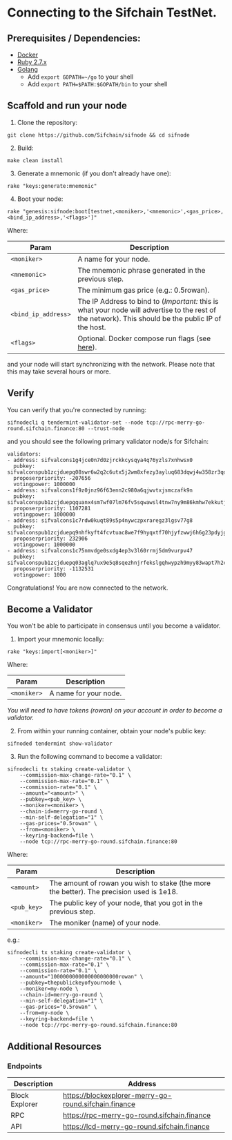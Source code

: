 # Connecting to the Sifchain TestNet.

## Prerequisites / Dependencies:

- [Docker](https://www.docker.com/get-started)
- [Ruby 2.7.x](https://www.ruby-lang.org/en/documentation/installation)
- [Golang](https://golang.org/doc/install)
  - Add `export GOPATH=~/go` to your shell
  - Add `export PATH=$PATH:$GOPATH/bin` to your shell

## Scaffold and run your node

1. Clone the repository:

```
git clone https://github.com/Sifchain/sifnode && cd sifnode
```

2. Build:

```
make clean install
```

3. Generate a mnemonic (if you don't already have one):

```
rake "keys:generate:mnemonic"
```

4. Boot your node:

```
rake "genesis:sifnode:boot[testnet,<moniker>,'<mnemonic>',<gas_price>,<bind_ip_address>,'<flags>']"
```

Where:

|Param|Description|
|-----|----------|
|`<moniker>`|A name for your node.|
|`<mnemonic>`|The mnemonic phrase generated in the previous step.|
|`<gas_price>`|The minimum gas price (e.g.: 0.5rowan).|
|`<bind_ip_address>`|The IP Address to bind to (*Important:* this is what your node will advertise to the rest of the network). This should be the public IP of the host.|
|`<flags>`|Optional. Docker compose run flags (see [here](https://docs.docker.com/compose/reference/run/)).|

and your node will start synchronizing with the network. Please note that this may take several hours or more.

## Verify

You can verify that you're connected by running:

```
sifnodecli q tendermint-validator-set --node tcp://rpc-merry-go-round.sifchain.finance:80 --trust-node
```

and you should see the following primary validator node/s for Sifchain:

```
validators:
- address: sifvalcons1g4jce0n7d0zjrckkcysqya4q76yzls7xnhwsx0
  pubkey: sifvalconspub1zcjduepq08swr6w2q2c6utx5j2wm8xfezy3ayluq683dqwj4w358zr3qd95sfaq99k
  proposerpriority: -207656
  votingpower: 1000000
- address: sifvalcons1f9z0jnz96f63enn2c980a6qjwvtxjsmczafk9n
  pubkey: sifvalconspub1zcjduepqquanx4sm7wf07lm76fv5sqwawsl4tnw7ny9m86kmhw7ekkutjrwq8qw8my
  proposerpriority: 1107281
  votingpower: 1000000
- address: sifvalcons1c7rdw0kuqt89s5p4nywczpxraregz3lgsv77g8
  pubkey: sifvalconspub1zcjduepq9nhfkyft4fcvtuac8we7f9hyqxtf70hjyfzwwj6h6g23pdyjg4rsd369d2
  proposerpriority: 232906
  votingpower: 1000000
- address: sifvalcons1c75nmvdge0sxdg4ep3v3l60rrmj5dm9vurpv47
  pubkey: sifvalconspub1zcjduepq03aglq7ux9e5q8sqezhnjrfekslgqhwypzh9myy83wapt7h2ckus5wzvjs
  proposerpriority: -1132531
  votingpower: 1000
```

Congratulations! You are now connected to the network.

## Become a Validator

You won't be able to participate in consensus until you become a validator.

1. Import your mnemonic locally:

```
rake "keys:import[<moniker>]"
```

Where:

|Param|Description|
|-----|----------|
|`<moniker>`|A name for your node.|

*You will need to have tokens (rowan) on your account in order to become a validator.*

2. From within your running container, obtain your node's public key:

```
sifnoded tendermint show-validator
```

3. Run the following command to become a validator: 

```
sifnodecli tx staking create-validator \
    --commission-max-change-rate="0.1" \
    --commission-max-rate="0.1" \
    --commission-rate="0.1" \
    --amount="<amount>" \
    --pubkey=<pub_key> \
    --moniker=<moniker> \
    --chain-id=merry-go-round \
    --min-self-delegation="1" \
    --gas-prices="0.5rowan" \
    --from=<moniker> \
    --keyring-backend=file \
    --node tcp://rpc-merry-go-round.sifchain.finance:80
```

Where:

|Param|Description|
|-----|----------|
|`<amount>`|The amount of rowan you wish to stake (the more the better). The precision used is 1e18.|
|`<pub_key>`|The public key of your node, that you got in the previous step.|
|`<moniker>`|The moniker (name) of your node.|

e.g.:

```
sifnodecli tx staking create-validator \
    --commission-max-change-rate="0.1" \
    --commission-max-rate="0.1" \
    --commission-rate="0.1" \
    --amount="1000000000000000000000rowan" \
    --pubkey=thepublickeyofyournode \
    --moniker=my-node \
    --chain-id=merry-go-round \
    --min-self-delegation="1" \
    --gas-prices="0.5rowan" \
    --from=my-node \
    --keyring-backend=file \
    --node tcp://rpc-merry-go-round.sifchain.finance:80
```

## Additional Resources

### Endpoints

|Description|Address|
|-----------|-------|
|Block Explorer|https://blockexplorer-merry-go-round.sifchain.finance|
|RPC|https://rpc-merry-go-round.sifchain.finance|
|API|https://lcd-merry-go-round.sifchain.finance|
